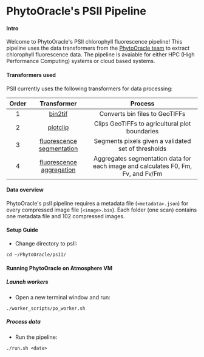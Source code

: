 # PhytoOracle's PSII Pipeline

#### Intro
Welcome to PhytoOracle's PSII chlorophyll fluorescence pipeline! This pipeline uses the data transformers from the [PhytoOracle team](https://github.com/phytooracle) to extract chlorophyll fluorescence data. The pipeline is avaiable for either HPC (High Performance Computing) systems or cloud based systems.

#### Transformers used
PSII currently uses the following transformers for data processing:

|Order|Transformer|Process
|:-:|:-:|:-:|
1|[bin2tif](https://github.com/phytooracle/psii_bin_to_tif)|Converts bin files to GeoTIFFs|
2|[plotclip](https://github.com/phytooracle/rgb_flir_plot_clip_geojson)|Clips GeoTIFFs to agricultural plot boundaries|
3|[fluorescence segmentation](https://github.com/phytooracle/psii_segmentation)|Segments pixels given a validated set of thresholds|
4|[fluorescence aggregation](https://github.com/phytooracle/psii_fluorescence_aggregation)|Aggregates segmentation data for each image and calculates F0, Fm, Fv, and Fv/Fm|

#### Data overview
PhytoOracle's psII pipeline requires a metadata file (`<metadata>.json`) for every compressed image file (`<image>.bin`). Each folder (one scan) contains one metadata file and 102 compressed images. 

#### Setup Guide
- Change directory to psII:
```
cd ~/PhytoOracle/psII/
```

#### Running PhytoOracle on Atmosphere VM
##### Launch workers
- Open a new terminal window and run:
```
./worker_scripts/po_worker.sh
```

##### Process data
- Run the pipeline:
```
./run.sh <date>
```
